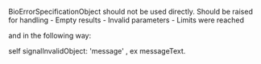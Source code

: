BioErrorSpecificationObject should not be used directly. 
Should be raised for handling 
	- Empty results
	- Invalid parameters
	- Limits were reached

and in the following way:

self signalInvalidObject: 'message' , ex messageText.